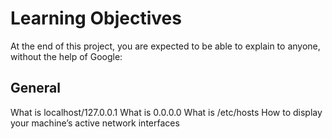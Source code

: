 # Learning Objectives
At the end of this project, you are expected to be able to explain to anyone, without the help of Google:

## General
What is localhost/127.0.0.1
What is 0.0.0.0
What is /etc/hosts
How to display your machine’s active network interfaces
